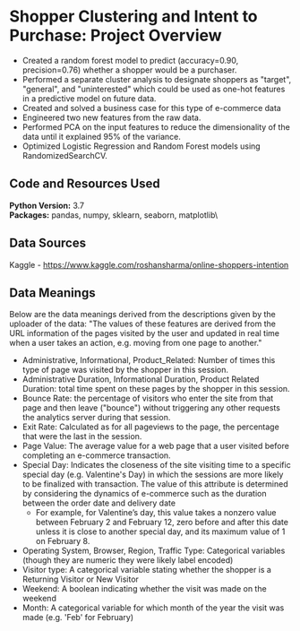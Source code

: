 # Shopper Clustering and Intent to Purchase: Project Overview
- Created a random forest model to predict (accuracy=0.90, precision=0.76) whether a shopper would be a purchaser.
- Performed a separate cluster analysis to designate shoppers as "target", "general", and "uninterested" which could be used as one-hot features in a predictive model on future data.
- Created and solved a business case for this type of e-commerce data
- Engineered two new features from the raw data.
- Performed PCA on the input features to reduce the dimensionality of the data until it explained 95% of the variance.
- Optimized Logistic Regression and Random Forest models using RandomizedSearchCV.

## Code and Resources Used
**Python Version:** 3.7\
**Packages:** pandas, numpy, sklearn, seaborn, matplotlib\

## Data Sources
Kaggle - https://www.kaggle.com/roshansharma/online-shoppers-intention

## Data Meanings
Below are the data meanings derived from the descriptions given by the uploader of the data: 
"The values of these features are derived from the URL information of the pages visited by the user and updated in real time when a user takes an action, e.g. moving from one page to another."

- Administrative, Informational, Product_Related: Number of times this type of page was visited by the shopper in this session.
- Administrative Duration, Informational Duration, Product Related Duration: total time spent on these pages by the shopper in this session.
- Bounce Rate: the percentage of visitors who enter the site from that page and then leave ("bounce") without triggering any other requests the analytics server during that session.
- Exit Rate: Calculated as for all pageviews to the page, the percentage that were the last in the session.
- Page Value: The average value for a web page that a user visited before completing an e-commerce transaction.
- Special Day: Indicates the closeness of the site visiting time to a specific special day (e.g. Valentine's Day) in which the sessions are more likely to be finalized with transaction. The value of this attribute is determined by considering the dynamics of e-commerce such as the duration between the order date and delivery date
  - For example, for Valentine’s day, this value takes a nonzero value between February 2 and February 12, zero before and after this date unless it is close to another special day, and its maximum value of 1 on February 8.
- Operating System, Browser, Region, Traffic Type: Categorical variables (though they are numeric they were likely label encoded)
- Visitor type: A categorical variable stating whether the shopper is a Returning Visitor or New Visitor
- Weekend: A boolean indicating whether the visit was made on the weekend
- Month: A categorical variable for which month of the year the visit was made (e.g. 'Feb' for February)

